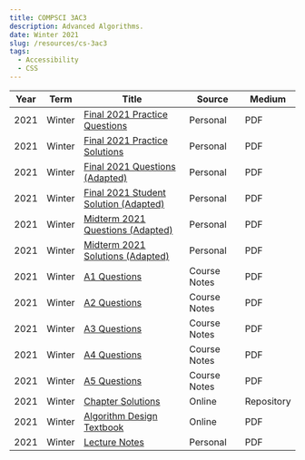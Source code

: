 ```yaml
---
title: COMPSCI 3AC3
description: Advanced Algorithms.
date: Winter 2021
slug: /resources/cs-3ac3
tags:
  - Accessibility
  - CSS
---
```


<table>
  <thead>
    <tr>
      <th>Year</th>
      <th>Term</th>
      <th>Title</th>
      <th className="hide-on-mobile">Source</th>
      <th className="hide-on-mobile">Medium</th>
    </tr>
  </thead>
  <tbody>
    <tr>
      <td class="overline date">2021</td>
      <td class="overline date">Winter</td>
      <td class="title">
       <a href="https://1drv.ms/b/s!Arov9257fZF62xHxZ3YkIJK5EAbr?e=0aggkx" target="_blank">
          Final 2021 Practice Questions
        </a>
      </td>
      <td class="hide-on-mobile">Personal</td>
      <td class="overline hide-on-mobile">PDF</td>
    </tr>
    <tr>
      <td class="overline date">2021</td>
      <td class="overline date">Winter</td>
      <td class="title">
       <a href="https://1drv.ms/b/s!Arov9257fZF62xBfwN-M0O09HeUx?e=AdLuhy" target="_blank">
          Final 2021 Practice Solutions
        </a>
      </td>
      <td class="hide-on-mobile">Personal</td>
      <td class="overline hide-on-mobile">PDF</td>
    </tr>
    <tr>
      <td class="overline date">2021</td>
      <td class="overline date">Winter</td>
      <td class="title">
       <a href="https://1drv.ms/b/s!Arov9257fZF64Ff1INQ1IkSopGiS?e=vYc84a" target="_blank">
          Final 2021 Questions (Adapted)
        </a>
      </td>
      <td class="hide-on-mobile">Personal</td>
      <td class="overline hide-on-mobile">PDF</td>
    </tr>
    <tr>
      <td class="overline date">2021</td>
      <td class="overline date">Winter</td>
      <td class="title">
       <a href="https://1drv.ms/b/s!Arov9257fZF64GHaNaWsd1Ka4v4h?e=bajgB6" target="_blank">
          Final 2021 Student Solution (Adapted)
        </a>
      </td>
      <td class="hide-on-mobile">Personal</td>
      <td class="overline hide-on-mobile">PDF</td>
    </tr>
    <tr>
      <td class="overline date">2021</td>
      <td class="overline date">Winter</td>
      <td class="title">
       <a href="https://1drv.ms/b/s!Arov9257fZF64EFhHI7ci9_xFGkb?e=1FI9HF" target="_blank">
          Midterm 2021 Questions (Adapted)
        </a>
      </td>
      <td class="hide-on-mobile">Personal</td>
      <td class="overline hide-on-mobile">PDF</td>
    </tr>
    <tr>
      <td class="overline date">2021</td>
      <td class="overline date">Winter</td>
      <td class="title">
       <a href="https://1drv.ms/b/s!Arov9257fZF64Eik5LtJaBd1-N-x?e=uFCMcV" target="_blank">
          Midterm 2021 Solutions (Adapted)
        </a>
      </td>
      <td class="hide-on-mobile">Personal</td>
      <td class="overline hide-on-mobile">PDF</td>
    </tr>
    <tr>
      <td class="overline date">2021</td>
      <td class="overline date">Winter</td>
      <td class="title">
       <a href="https://1drv.ms/b/s!Arov9257fZF6xyExj5NpZfEkZIIC?e=8t4AOM" target="_blank">
          A1 Questions
        </a>
      </td>
      <td class="hide-on-mobile">Course Notes</td>
      <td class="overline hide-on-mobile">PDF</td>
    </tr>
    <tr>
      <td class="overline date">2021</td>
      <td class="overline date">Winter</td>
      <td class="title">
       <a href="https://1drv.ms/b/s!Arov9257fZF6x0li06Kdz_vgqXkI?e=mWcsOq" target="_blank">
          A2 Questions
        </a>
      </td>
      <td class="hide-on-mobile">Course Notes</td>
      <td class="overline hide-on-mobile">PDF</td>
    </tr>
    <tr>
      <td class="overline date">2021</td>
      <td class="overline date">Winter</td>
      <td class="title">
       <a href="https://1drv.ms/b/s!Arov9257fZF6yAEIL1vE1pw5-_bO?e=giogop" target="_blank">
          A3 Questions
        </a>
      </td>
      <td class="hide-on-mobile">Course Notes</td>
      <td class="overline hide-on-mobile">PDF</td>
    </tr>
    <tr>
      <td class="overline date">2021</td>
      <td class="overline date">Winter</td>
      <td class="title">
       <a href="https://1drv.ms/b/s!Arov9257fZF64EyVtrdbobpxbYZU?e=qfVZLD" target="_blank">
          A4 Questions
        </a>
      </td>
      <td class="hide-on-mobile">Course Notes</td>
      <td class="overline hide-on-mobile">PDF</td>
    </tr>
    <tr>
      <td class="overline date">2021</td>
      <td class="overline date">Winter</td>
      <td class="title">
       <a href="https://1drv.ms/b/s!Arov9257fZF64E0P_n5NaZj4G3sV?e=gVsMZn" target="_blank">
          A5 Questions
        </a>
      </td>
      <td class="hide-on-mobile">Course Notes</td>
      <td class="overline hide-on-mobile">PDF</td>
    </tr>
    <tr>
      <td class="overline date">2021</td>
      <td class="overline date">Winter</td>
      <td class="title">
       <a href="https://github.com/mathiasuy/Soluciones-Klenberg" target="_blank">
          Chapter Solutions
        </a>
      </td>
      <td class="hide-on-mobile">Online</td>
      <td class="overline hide-on-mobile">Repository</td>
    </tr>
    <tr>
      <td class="overline date">2021</td>
      <td class="overline date">Winter</td>
      <td class="title">
       <a href="https://1drv.ms/b/s!Arov9257fZF6xxOZ7wmjnBycjE_M?e=IeHFsU" target="_blank">
          Algorithm Design Textbook
        </a>
      </td>
      <td class="hide-on-mobile">Online</td>
      <td class="overline hide-on-mobile">PDF</td>
    </tr>
    <tr>
      <td class="overline date">2021</td>
      <td class="overline date">Winter</td>
      <td class="title">
       <a href="https://1drv.ms/u/s!Arov9257fZF6xx3qD-eFymW-PrCW?e=AqBFuK" target="_blank">
          Lecture Notes
        </a>
      </td>
      <td class="hide-on-mobile">Personal</td>
      <td class="overline hide-on-mobile">PDF</td>
    </tr>

  </tbody>
</table>
